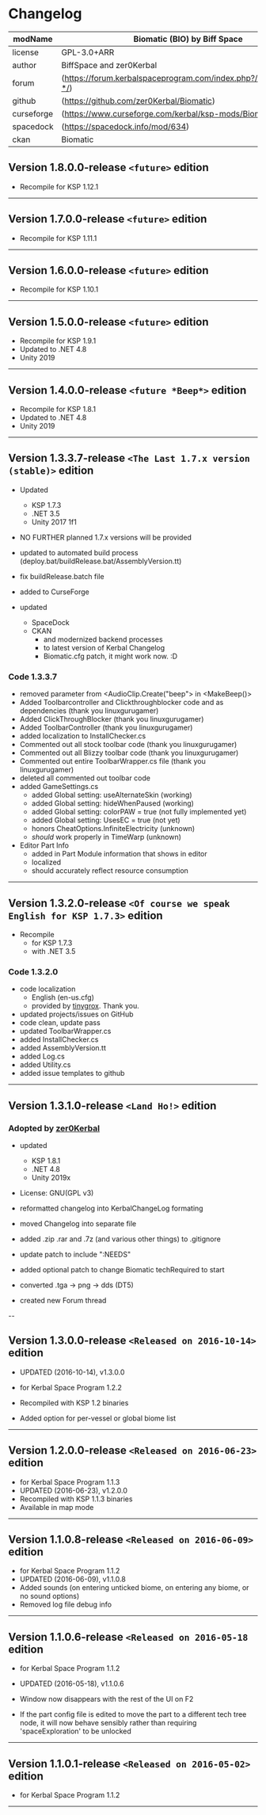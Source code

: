 # Changelog  
  
| modName    | Biomatic (BIO) by Biff Space                                      |
| ---------- | ----------------------------------------------------------------- |
| license    | GPL-3.0+ARR                                                       |
| author     | BiffSpace and zer0Kerbal                                          |
| forum      | (https://forum.kerbalspaceprogram.com/index.php?/topic/191426-*/) |
| github     | (https://github.com/zer0Kerbal/Biomatic)                          |
| curseforge | (https://www.curseforge.com/kerbal/ksp-mods/Biomatic)             |
| spacedock  | (https://spacedock.info/mod/634)                                  |
| ckan       | Biomatic                                                          |

## Version 1.8.0.0-release `<future>` edition

* Recompile for KSP 1.12.1

---

## Version 1.7.0.0-release `<future>` edition

* Recompile for KSP 1.11.1

---

## Version 1.6.0.0-release `<future>` edition

* Recompile for KSP 1.10.1

---

## Version 1.5.0.0-release `<future>` edition

* Recompile for KSP 1.9.1
* Updated to .NET 4.8
* Unity 2019

---

## Version 1.4.0.0-release `<future *Beep*>` edition

* Recompile for KSP 1.8.1
* Updated to .NET 4.8
* Unity 2019

---

## Version 1.3.3.7-release `<The Last 1.7.x version (stable)>` edition

* Updated
  * KSP 1.7.3
  * .NET 3.5
  * Unity 2017 1f1

* NO FURTHER planned 1.7.x versions will be provided
* updated to automated build process (deploy.bat/buildRelease.bat/AssemblyVersion.tt)
* fix buildRelease.batch file
* added to CurseForge
* updated
  * SpaceDock
  * CKAN
    * and modernized backend processes
    * to latest version of Kerbal Changelog
    * Biomatic.cfg patch, it might work now. :D

### Code 1.3.3.7

* removed <bool _3D> parameter from <AudioClip.Create("beep"> in <MakeBeep()>
* Added Toolbarcontroller and Clickthroughblocker code and as dependencies (thank you linuxgurugamer)
* Added ClickThroughBlocker (thank you linuxgurugamer)
* Added ToolbarController (thank you linuxgurugamer)
* added localization to InstallChecker.cs
* Commented out all stock toolbar code (thank you linuxgurugamer)
* Commented out all Blizzy toolbar code (thank you linuxgurugamer)
* Commented out entire ToolbarWrapper.cs file (thank you linuxgurugamer)
* deleted all commented out toolbar code
* added GameSettings.cs
  * added Global setting: useAlternateSkin (working)
  * added Global setting: hideWhenPaused (working)
  * added Global setting: colorPAW = true (not fully implemented yet)
  * added Global setting: UsesEC = true (not yet)
  * honors CheatOptions.InfiniteElectricity (unknown)
  * *should* work properly in TimeWarp (unknown)
* Editor Part Info
  * added in Part Module information that shows in editor
  * localized
  * should accurately reflect resource consumption

---

## Version 1.3.2.0-release `<Of course we speak English for KSP 1.7.3>` edition

* Recompile
  * for KSP 1.7.3
  * with .NET 3.5

### Code 1.3.2.0

* code localization
  * English (en-us.cfg)
  * provided by [tinygrox](https://github.com/tinygrox). Thank you.
* updated projects/issues on GitHub
* code clean, update pass
* updated ToolbarWrapper.cs
* added InstallChecker.cs
* added AssemblyVersion.tt
* added Log.cs
* added Utility.cs
* added issue templates to github

---

## Version 1.3.1.0-release `<Land Ho!>` edition

### Adopted by [zer0Kerbal](https://github.com/zer0Kerbal)

* updated
  * KSP 1.8.1
  * .NET 4.8
  * Unity 2019x

* License: GNU(GPL v3)
* reformatted changelog into KerbalChangeLog formating
* moved Changelog into separate file
* added .zip .rar and .7z (and various other things) to .gitignore
* update patch to include ":NEEDS"
* added optional patch to change Biomatic techRequired to start
* converted .tga -> png -> dds (DT5)
* created new Forum thread

--

## Version 1.3.0.0-release `<Released on 2016-10-14>` edition

* UPDATED (2016-10-14), v1.3.0.0
* for Kerbal Space Program 1.2.2
* Recompiled with KSP 1.2 binaries

* Added option for per-vessel or global biome list

---

## Version 1.2.0.0-release `<Released on 2016-06-23>` edition

* for Kerbal Space Program 1.1.3
* UPDATED (2016-06-23), v1.2.0.0
* Recompiled with KSP 1.1.3 binaries
* Available in map mode

---

## Version 1.1.0.8-release `<Released on 2016-06-09>` edition

* for Kerbal Space Program 1.1.2
* UPDATED (2016-06-09), v1.1.0.8
* Added sounds (on entering unticked biome, on entering any biome, or no sound options)
* Removed log file debug info

---

## Version 1.1.0.6-release `<Released on 2016-05-18` edition

* for Kerbal Space Program 1.1.2
* UPDATED (2016-05-18), v1.1.0.6

* Window now disappears with the rest of the UI on F2
* If the part config file is edited to move the part to a different tech tree node, it will now behave sensibly rather than requiring 'spaceExploration' to be unlocked

---

## Version 1.1.0.1-release `<Released on 2016-05-02>` edition

* for Kerbal Space Program 1.1.2

---